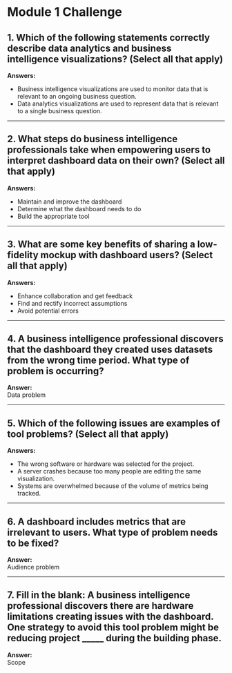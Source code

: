 # Module 1 Challenge

## 1. Which of the following statements correctly describe data analytics and business intelligence visualizations? (Select all that apply)  
**Answers:**  
- Business intelligence visualizations are used to monitor data that is relevant to an ongoing business question.  
- Data analytics visualizations are used to represent data that is relevant to a single business question.

---

## 2. What steps do business intelligence professionals take when empowering users to interpret dashboard data on their own? (Select all that apply)  
**Answers:**  
- Maintain and improve the dashboard  
- Determine what the dashboard needs to do  
- Build the appropriate tool

---

## 3. What are some key benefits of sharing a low-fidelity mockup with dashboard users? (Select all that apply)  
**Answers:**  
- Enhance collaboration and get feedback  
- Find and rectify incorrect assumptions  
- Avoid potential errors

---

## 4. A business intelligence professional discovers that the dashboard they created uses datasets from the wrong time period. What type of problem is occurring?  
**Answer:**  
Data problem

---

## 5. Which of the following issues are examples of tool problems? (Select all that apply)  
**Answers:**  
- The wrong software or hardware was selected for the project.  
- A server crashes because too many people are editing the same visualization.  
- Systems are overwhelmed because of the volume of metrics being tracked.

---

## 6. A dashboard includes metrics that are irrelevant to users. What type of problem needs to be fixed?  
**Answer:**  
Audience problem

---

## 7. Fill in the blank: A business intelligence professional discovers there are hardware limitations creating issues with the dashboard. One strategy to avoid this tool problem might be reducing project _____ during the building phase.  
**Answer:**  
Scope
